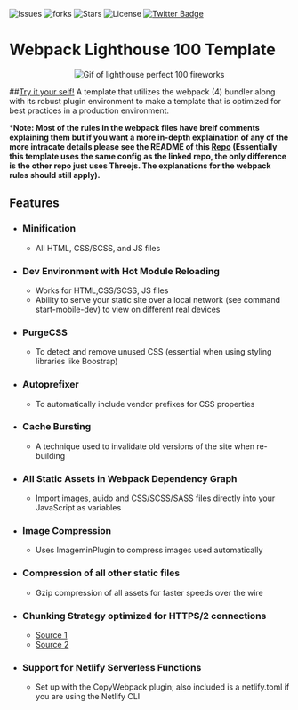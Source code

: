 ![Issues](https://img.shields.io/github/issues/ethanny2/webpack-lighthouse100-template) ![forks](https://img.shields.io/github/forks/ethanny2/webpack-lighthouse100-template) ![Stars](https://img.shields.io/github/stars/ethanny2/webpack-lighthouse100-template)  ![License](https://img.shields.io/github/license/ethanny2/webpack-lighthouse100-template) [![Twitter Badge](https://img.shields.io/badge/chat-twitter-blue.svg)](https://twitter.com/ArrayLikeObj)

# Webpack Lighthouse 100 Template


<p align="center">

<img src="https://media4.giphy.com/media/AZQvjAAkSmkYCkNaJM/giphy.gif" alt="Gif of lighthouse perfect 100 fireworks" />

</p>

##[Try it your self!](https://static-lighthouse100.netlify.app/)
 A template that utilizes the webpack (4) bundler along with its robust plugin environment to make a template that is optimized for best practices in a production environment.

***Note: Most of the rules in the webpack files have breif comments explaining them but if you want a more in-depth explaination of any of the more intracate details please see the README of this [Repo](https://github.com/ethanny2/threejs-es6-webpack-barebones-boilerplate) (Essentially this template uses the same config as the linked repo, the only difference is the other repo just uses Threejs. The explanations for the webpack rules should still apply).**

 ## Features
  
- ### Minification 
  - All HTML, CSS/SCSS, and JS files
- ### Dev Environment with Hot Module Reloading 
  - Works for HTML,CSS/SCSS, JS files
  - Ability to serve your static site over a local network (see command start-mobile-dev) to view on different real devices
- ### PurgeCSS 
  - To detect and remove unused CSS (essential when using styling libraries like Boostrap)
- ### Autoprefixer
  -  To automatically include vendor prefixes for CSS properties
- ### Cache Bursting
  -  A technique  used to invalidate old versions of the site when re-building
- ### All Static Assets in Webpack Dependency Graph
  - Import images, auido and CSS/SCSS/SASS files directly into your JavaScript as variables
- ### Image Compression
  - Uses ImageminPlugin to compress images used automatically
- ### Compression of all other static files
  - Gzip compression of all assets for faster speeds over the wire
- ### Chunking Strategy optimized for HTTPS/2 connections
  - [Source 1](https://medium.com/hackernoon/the-100-correct-way-to-split-your-chunks-with-webpack-f8a9df5b7758) 
  - [Source 2](https://calendar.perfplanet.com/2019/bundling-javascript-for-performance-best-practices/)

- ### Support for Netlify Serverless Functions 
  - Set up with the CopyWebpack plugin; also included is a netlify.toml if you are using the Netlify CLI


